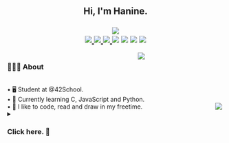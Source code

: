 <h2 align="center">
  Hi, I'm Hanine.<br><br>
  <img src="https://readme-typing-svg.demolab.com?font=Playfair+Display&size=25&duration=3000&pause=1000&color=DA7885&vCenter=true&repeat=false&width=242&lines=  welcome+to+my+world."/><br>
  <a href="https://github.com/itshanine">
    <img src="https://img.shields.io/badge/github-000000?style=for-the-badge&logo=github&logoColor=white"/>
  </a>
  <a href="https://medium.com/@hanine.scx">
    <img src="https://img.shields.io/badge/Medium-000000?style=for-the-badge&logo=medium&logoColor=white"/>
  </a>
  <a href="https://leetcode.com/itshanine/">
    <img src="https://img.shields.io/badge/LeetCode-000000?style=for-the-badge&logo=LeetCode&logoColor=#d16c06"/>
  </a>
  <img src="https://img.shields.io/badge/mac%20os-000000?style=for-the-badge&logo=macos&logoColor=F0F0F0"/>
  <img src="https://img.shields.io/badge/shell_script-%23121011.svg?style=for-the-badge&logo=gnu-bash&logoColor=white"/>
  <img src="https://img.shields.io/badge/c-%2300599C.svg?style=for-the-badge&logo=c&logoColor=white"/>
  <img src="https://img.shields.io/badge/javascript-%23323330.svg?style=for-the-badge&logo=javascript&logoColor=%23F7DF1E"/>
</h2>


<div style="width: 320px; position: absolute; float: right;">
    <picture>
    <source media="(prefers-color-scheme: dark)" srcset="https://github-readme-stats.vercel.app/api/top-langs/?username=itshanine&layout=compact&card_width=310&bg_color=0d1116&border_color=da7885&title_color=da7885&lang_count=2">
    <img align= "right" src="https://github-readme-stats.vercel.app/api/top-langs/?username=itshanine&layout=compact&card_width=310&bg_color=fffefe&border_color=da7885&title_color=da7885&lang_count=2">
    </picture>
</div>

<div style="width:100%; overflow: hidden;">
     <div style="width: 500px; float: left;">
<h3>
  👩🏻‍💻 About
</h3>
<br>
• 🖥️ Student at @42School. <br>
• 🔭 Currently learning C, JavaScript and Python. <br>
<img align="right" src="https://spotify-github-profile.vercel.app/api/view?uid=4h5ba05bm1woc9ob9fgxhy6eu&cover_image=true&theme=novatorem&show_offline=false&background_color=121212&interchange=false&bar_color=da7885&width=350&bar_color_cover=false"/>
• 🌷 I like to code, read and draw in my freetime.
     </div>
</div>

<details>
  <summary><h3>Click here. 👀</h3></summary>
  <br>
  <picture>
    <source media="(prefers-color-scheme: dark)" srcset="https://github-readme-stats.vercel.app/api?username=itshanine&show_icons=true&bg_color=0d1116&title_color=da7885&border_color=da7885&icon_color=be323d&show_icons=false&text_color=d4a7a2">
    <img src="https://github-readme-stats.vercel.app/api?username=itshanine&show_icons=true&bg_color=fffefe&title_color=da7885&border_color=da7885&icon_color=be323d&show_icons=false&text_color=505d6c">
  </picture>
</details>
